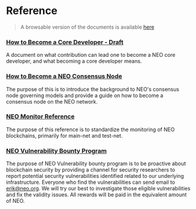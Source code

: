 # Reference

> A browsable version of the documents is available [here](https://neo-ngd.github.io/reference)

### [How to Become a Core Developer - Draft](Becoming_Core_Dev/Becoming_Core_Dev.md)

A document on what contribution can lead one to become a NEO core developer, and what becoming a core developer means. 

### [How to Become a NEO Consensus Node](How-To-Become-NEO-Consensus-Node.md)

The purpose of this is to introduce the background to NEO's consensus node governing models and provide a guide on how to become a consensus node on the NEO network. 

### [NEO Monitor Reference](NEOMonitorReference_v1.3.md)

The purpose of this reference is to standardize the monitoring of NEO blockchains, primarily for main-net and test-net. 

### [NEO Vulnerability Bounty Program](NEO%20Vulnerability%20Bounty%20Program/NEO-Vulnerability-Bounty-Program.md)

The purpose of NEO Vulnerability bounty program is to be proactive about blockchain security by providing a channel for security researchers to report potential security vulnerabilities identified related to our underlying infrastructure. Everyone who find the vulnerabilities can send email to erik@neo.org. We will try our best to investigate those eligible vulnerabilities and fix the validity issues. All rewards will be paid in the equivalent amount of NEO.

